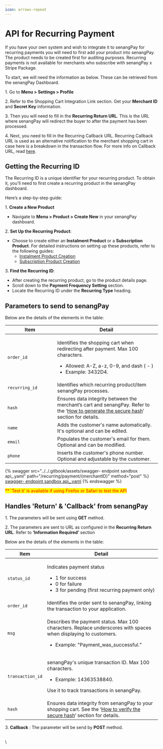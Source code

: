 ```yaml
---
icon: arrows-repeat
---
```


# API for Recurring Payment

If you have your own system and wish to integrate it to senangPay for recurring payments you will need to first add your product into senangPay. The product needs to be created first for auditing purposes. Recurring payments is not available for merchants who subscribe with senangPay x Stripe Package.



To start, we will need the information as below. These can be retrieved from the senangPay Dashboard.

1\. Go to **Menu > Settings > Profile**&#x20;

2\. Refer to the Shopping Cart Integration Link section. Get your **Merchant ID** and **Secret Key** information.

3\. Then  you will need to fill in the **Recurring Return URL**. This is the URL where senangPay will redirect the buyer to after the payment has been processed.

4\. Next, you need to fill in the Recurring Callback URL. Recurring Callback URL is used as an alternative notification to the merchant shopping cart in case here is a breakdown in the transaction flow. For more info on Callback URL, read [here](https://guide.senangpay.my/callback-url/).



## **Getting the Recurring ID**

The Recurring ID is a unique identifier for your recurring product. To obtain it, you'll need to first create a recurring product in the senangPay dashboard.

Here’s a step-by-step guide:

1\. **Create a New Product**

* Navigate to **Menu > Product > Create New** in your senangPay dashboard.

2\. **Set Up the Recurring Product**:

* Choose to create either an **Instalment Product** or a **Subscription Product**. For detailed instructions on setting up these products, refer to the following guides:
  * [Instalment Product Creation](https://guide.senangpay.my/recurring-payment-instalment/)
  * [Subscription Product Creation](https://guide.senangpay.my/recurring-payment-subscription/)

3\. **Find the Recurring ID**:

* After creating the recurring product, go to the product details page.
* Scroll down to the **Payment Frequency Setting** section.
* Locate the Recurring ID under the **Recurring Type** heading.



## **Parameters to send to senangPay**

Below are the details of the elements in the table:

<table><thead><tr><th width="148">Item</th><th>Detail</th></tr></thead><tbody><tr><td><code>order_id</code></td><td><p>Identifies the shopping cart when redirecting after payment. Max 100 characters. </p><ul><li>Allowed: A-Z, a-z, 0-9, and dash ( - )</li><li>Example: 3432D4.</li></ul></td></tr><tr><td><code>recurring_id</code></td><td>Identifies which recurring product/item senangPay processes.</td></tr><tr><td><code>hash</code></td><td>Ensures data integrity between the merchant’s cart and senangPay. Refer to the ‘<a href="generate-secure-hash-recurring-payment.md#how-to-generate-the-secure-hash">How to generate the secure hash</a>’ section for details.</td></tr><tr><td><code>name</code></td><td>Adds the customer's name automatically. It's optional and can be edited.</td></tr><tr><td><code>email</code></td><td>Populates the customer's email for them. Optional and can be modified.</td></tr><tr><td><code>phone</code></td><td>Inserts the customer's phone number. Optional and adjustable by the customer.</td></tr></tbody></table>



{% swagger src="../../.gitbook/assets/swagger- endpoint sandbox api_.yaml" path="/recurring/payment/{merchantID}" method="post" %}
[swagger- endpoint sandbox api_.yaml](<../../.gitbook/assets/swagger- endpoint sandbox api_.yaml>)
{% endswagger %}

<mark style="color:red;">\*\* 'Test it' is available if using Firefox or Safari to test the API</mark>



## Handles 'Return' & 'Callback' from senangPay

1\. The parameters will be sent using **GET** method.

2\. The parameters are sent to URL as configured in the **Recurring Return URL**. Refer to **‘Information Required’** section

Below are the details of the elements in the table:

| Item             | Detail                                                                                                                                                                                                             |
| ---------------- | ------------------------------------------------------------------------------------------------------------------------------------------------------------------------------------------------------------------ |
| `status_id`      | <p>Indicates payment status</p><ul><li>1 for success</li><li>0 for failure</li><li>3 for pending (first recurring payment only)</li></ul>                                                                          |
| `order_id`       | Identifies the order sent to senangPay, linking the transaction to your application.                                                                                                                               |
| `msg`            | <p>Describes the payment status. Max 100 characters. Replace underscores with spaces when displaying to customers. </p><ul><li>Example: "Payment_was_successful."</li></ul>                                        |
| `transaction_id` | <p>senangPay's unique transaction ID. Max 100 characters. </p><ul><li>Example: 14363538840. </li></ul><p>Use it to track transactions in senangPay.</p>                                                            |
| `hash`           | Ensures data integrity from senangPay to your shopping cart. See the ‘[How to verify the secure hash](generate-secure-hash-recurring-payment.md#how-to-verify-if-the-secure-hash-is-correct)’ section for details. |

3\. **Callback** : The parameter will be send by **POST** method.

\
\
